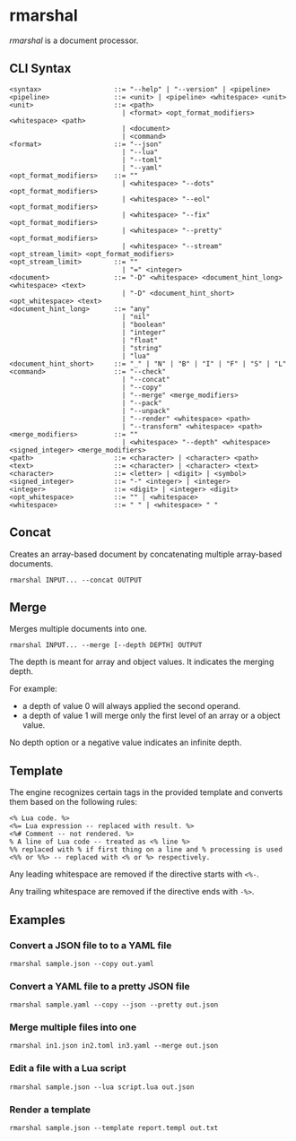 # rmarshal

_rmarshal_ is a document processor.

## CLI Syntax

    <syntax>                  ::= "--help" | "--version" | <pipeline>
    <pipeline>                ::= <unit> | <pipeline> <whitespace> <unit>
    <unit>                    ::= <path>
                                | <format> <opt_format_modifiers> <whitespace> <path>
                                | <document>
                                | <command>
    <format>                  ::= "--json"
                                | "--lua"
                                | "--toml"
                                | "--yaml"
    <opt_format_modifiers>    ::= ""
                                | <whitespace> "--dots" <opt_format_modifiers>
                                | <whitespace> "--eol" <opt_format_modifiers>
                                | <whitespace> "--fix" <opt_format_modifiers>
                                | <whitespace> "--pretty" <opt_format_modifiers>
                                | <whitespace> "--stream" <opt_stream_limit> <opt_format_modifiers>
    <opt_stream_limit>        ::= ""
                                | "=" <integer>
    <document>                ::= "-D" <whitespace> <document_hint_long> <whitespace> <text>
                                | "-D" <document_hint_short> <opt_whitespace> <text>
    <document_hint_long>      ::= "any"
                                | "nil"
                                | "boolean"
                                | "integer"
                                | "float"
                                | "string"
                                | "lua"
    <document_hint_short>     ::= "_" | "N" | "B" | "I" | "F" | "S" | "L"
    <command>                 ::= "--check"
                                | "--concat"
                                | "--copy"
                                | "--merge" <merge_modifiers>
                                | "--pack"
                                | "--unpack"
                                | "--render" <whitespace> <path>
                                | "--transform" <whitespace> <path>
    <merge_modifiers>         ::= ""
                                | <whitespace> "--depth" <whitespace> <signed_integer> <merge_modifiers>
    <path>                    ::= <character> | <character> <path>
    <text>                    ::= <character> | <character> <text>
    <character>               ::= <letter> | <digit> | <symbol>
    <signed_integer>          ::= "-" <integer> | <integer>
    <integer>                 ::= <digit> | <integer> <digit>
    <opt_whitespace>          ::= "" | <whitespace>
    <whitespace>              ::= " " | <whitespace> " "

## Concat

Creates an array-based document by concatenating multiple array-based documents.

    rmarshal INPUT... --concat OUTPUT

## Merge

Merges multiple documents into one.

    rmarshal INPUT... --merge [--depth DEPTH] OUTPUT

The depth is meant for array and object values. It indicates the merging depth.

For example:
- a depth of value 0 will always applied the second operand.
- a depth of value 1 will merge only the first level of an array or a object value.

No depth option or a negative value indicates an infinite depth.

## Template

The engine recognizes certain tags in the provided template and converts them based on the following rules:

    <% Lua code. %>
    <%= Lua expression -- replaced with result. %>
    <%# Comment -- not rendered. %>
    % A line of Lua code -- treated as <% line %>
    %% replaced with % if first thing on a line and % processing is used
    <%% or %%> -- replaced with <% or %> respectively.

Any leading whitespace are removed if the directive starts with `<%-`.

Any trailing whitespace are removed if the directive ends with `-%>`.

## Examples

### Convert a JSON file to to a YAML file

    rmarshal sample.json --copy out.yaml

### Convert a YAML file to a pretty JSON file

    rmarshal sample.yaml --copy --json --pretty out.json

### Merge multiple files into one

    rmarshal in1.json in2.toml in3.yaml --merge out.json

### Edit a file with a Lua script

    rmarshal sample.json --lua script.lua out.json

### Render a template

    rmarshal sample.json --template report.templ out.txt
